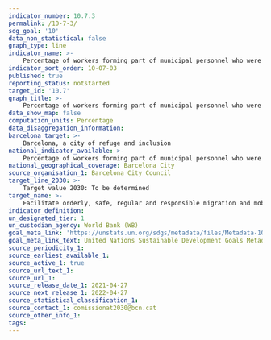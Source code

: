 ```yaml
---
indicator_number: 10.7.3
permalink: /10-7-3/
sdg_goal: '10'
data_non_statistical: false
graph_type: line
indicator_name: >-
    Percentage of workers forming part of municipal personnel who were born abroad
indicator_sort_order: 10-07-03
published: true
reporting_status: notstarted
target_id: '10.7'
graph_title: >-
    Percentage of workers forming part of municipal personnel who were born abroad
data_show_map: false
computation_units: Percentage
data_disaggregation_information: 
barcelona_target: >-
    Barcelona, a city of refuge and inclusion
national_indicator_available: >-
    Percentage of workers forming part of municipal personnel who were born abroad
national_geographical_coverage: Barcelona City
source_organisation_1: Barcelona City Council
target_line_2030: >- 
    Target value 2030: To be determined
target_name: >-
    Facilitate orderly, safe, regular and responsible migration and mobility, including through the implementation of planned and well-managed migration policies
indicator_definition:
un_designated_tier: 1
un_custodian_agency: World Bank (WB)
goal_meta_link: 'https://unstats.un.org/sdgs/metadata/files/Metadata-10-07-03.pdf'
goal_meta_link_text: United Nations Sustainable Development Goals Metadata (pdf 894kB)
source_periodicity_1: 
source_earliest_available_1: 
source_active_1: true
source_url_text_1: 
source_url_1: 
source_release_date_1: 2021-04-27
source_next_release_1: 2022-04-27
source_statistical_classification_1: 
source_contact_1: comissionat2030@bcn.cat
source_other_info_1:
tags:
---
```

